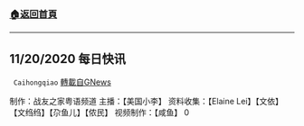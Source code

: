 ###  [:house:返回首頁](https://github.com/ourhimalayas/txt)
---

## 11/20/2020 每日快讯
` Caihongqiao` [轉載自GNews](https://gnews.org/zh-hans/577034/)

制作：战友之家粤语频道
主播：【美国小李】 资料收集：【Elaine Lei】【文依】【文绉绉】【尕鱼儿】【侬民】 视频制作：【咸鱼】
0
